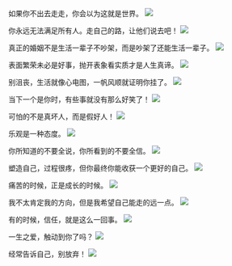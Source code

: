 如果你不出去走走，你会以为这就是世界。
![](img/1.jpg)

你永远无法满足所有人。走自己的路，让他们说去吧！
![](img/2.jpg)

真正的婚姻不是生活一辈子不吵架，而是吵架了还能生活一辈子。
![](img/3.jpg)

表面繁荣未必是好事，抛开表象看实质才是人生真谛。
![](img/4.jpg)

别沮丧，生活就像心电图，一帆风顺就证明你挂了。
![](img/5.jpg)

当下一个是你时，有些事就没有那么好笑了！
![](img/6.jpg)

可怕的不是真坏人，而是假好人！
![](img/7.jpg)

乐观是一种态度。
![](img/8.jpg)

你所知道的不要全说，你所看到的不要全信。
![](img/9.jpg)

塑造自己，过程很疼，但你最终你能收获一个更好的自己。
![](img/10.jpg)

痛苦的时候，正是成长的时候。
![](img/11.jpg)

我不太肯定我的方向，但是我希望自己能走的远一点。
![](img/12.jpg)

有的时候，信任，就是这么一回事。
![](img/13.jpg)

一生之爱，触动到你了吗？
![](img/14.jpg)

经常告诉自己，别放弃！
![](img/15.jpg)
